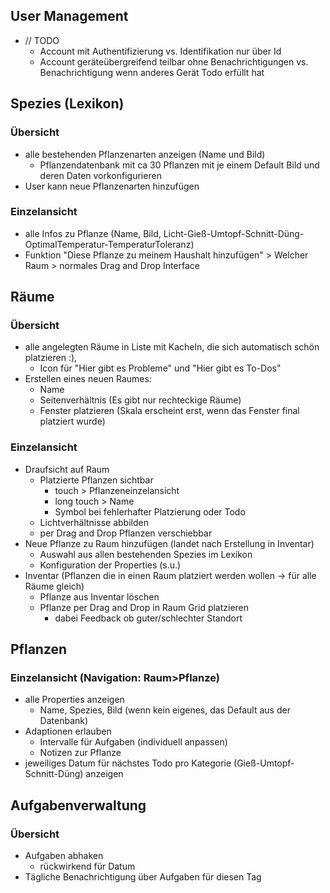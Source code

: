 ## User Management
- // TODO
    - Account mit Authentifizierung vs. Identifikation nur über Id
    - Account geräteübergreifend teilbar ohne Benachrichtigungen vs. Benachrichtigung wenn anderes Gerät Todo erfüllt hat 
## Spezies (Lexikon)
### Übersicht
- alle bestehenden Pflanzenarten anzeigen (Name und Bild) 
    - Pflanzendatenbank mit ca 30 Pflanzen mit je einem Default Bild und deren Daten vorkonfigurieren
- User kann neue Pflanzenarten hinzufügen
### Einzelansicht
- alle Infos zu Pflanze (Name, Bild, Licht-Gieß-Umtopf-Schnitt-Düng-OptimalTemperatur-TemperaturToleranz)
- Funktion "Diese Pflanze zu meinem Haushalt hinzufügen" > Welcher Raum > normales Drag and Drop Interface
## Räume
### Übersicht
- alle angelegten Räume in Liste mit Kacheln, die sich automatisch schön platzieren :),
    - Icon für "Hier gibt es Probleme" und "Hier gibt es To-Dos"
- Erstellen eines neuen Raumes:
    - Name
    - Seitenverhältnis (Es gibt nur rechteckige Räume)
    - Fenster platzieren (Skala erscheint erst, wenn das Fenster final platziert wurde)
### Einzelansicht
- Draufsicht auf Raum
    - Platzierte Pflanzen sichtbar
        - touch > Pflanzeneinzelansicht
        - long touch > Name
        - Symbol bei fehlerhafter Platzierung oder Todo
    - Lichtverhältnisse abbilden
    - per Drag and Drop Pflanzen verschiebbar
- Neue Pflanze zu Raum hinzufügen (landet nach Erstellung in Inventar)
    - Auswahl aus allen bestehenden Spezies im Lexikon
    - Konfiguration der Properties (s.u.)
- Inventar (Pflanzen die in einen Raum platziert werden wollen -> für alle Räume gleich)
    - Pflanze aus Inventar löschen 
    - Pflanze per Drag and Drop in Raum Grid platzieren
        - dabei Feedback ob guter/schlechter Standort
## Pflanzen
### Einzelansicht (Navigation: Raum>Pflanze)
- alle Properties anzeigen
    - Name, Spezies, Bild (wenn kein eigenes, das Default aus der Datenbank)
- Adaptionen erlauben
    - Intervalle für Aufgaben (individuell anpassen)
    - Notizen zur Pflanze
- jeweiliges Datum für nächstes Todo pro Kategorie (Gieß-Umtopf-Schnitt-Düng) anzeigen
## Aufgabenverwaltung
### Übersicht
- Aufgaben abhaken
    - rückwirkend für Datum
- Tägliche Benachrichtigung über Aufgaben für diesen Tag
